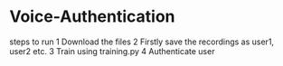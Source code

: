 # Voice-Authentication
steps to run
1 Download the files
2 Firstly save the recordings as user1, user2 etc.
3 Train using training.py
4 Authenticate user
